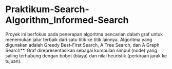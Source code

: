 # Praktikum-Search-Algorithm_Informed-Search

Proyek ini berfokus pada penerapan algoritma pencarian dalam graf untuk menemukan jalur terbaik dari satu titik ke titik lainnya. Algoritma yang digunakan adalah Greedy Best-First Search, A Tree Search, dan A Graph Search**. Graf direpresentasikan sebagai kumpulan simpul (node) yang saling terhubung dengan bobot (biaya) dan nilai heuristik (perkiraan jarak ke tujuan).
